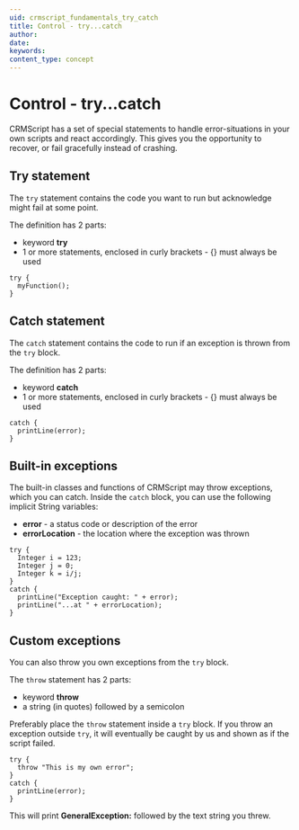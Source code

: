 ```yaml
---
uid: crmscript_fundamentals_try_catch
title: Control - try...catch
author:
date:
keywords:
content_type: concept
---
```


# Control - try...catch

CRMScript has a set of special statements to handle error-situations in your own scripts and react accordingly. This gives you the opportunity to recover, or fail gracefully instead of crashing.

## Try statement

The `try` statement contains the code you want to run but acknowledge might fail at some point.

The definition has 2 parts:

* keyword **try**
* 1 or more statements, enclosed in curly brackets - {} must always be used

```crmscript
try {
  myFunction();
}
```

## Catch statement

The `catch` statement contains the code to run if an exception is thrown from the `try` block.

The definition has 2 parts:

* keyword **catch**
* 1 or more statements, enclosed in curly brackets - {} must always be used

```crmscript
catch {
  printLine(error);
}
```

## Built-in exceptions

The built-in classes and functions of CRMScript may throw exceptions, which you can catch.
Inside the `catch` block, you can use the following implicit String variables:

* **error** - a status code or description of the error
* **errorLocation** - the location where the exception was thrown

```crmscript!
try {
  Integer i = 123;
  Integer j = 0;
  Integer k = i/j;
}
catch {
  printLine("Exception caught: " + error);
  printLine("...at " + errorLocation);
}
```

## Custom exceptions

You can also throw you own exceptions from the `try` block.

The `throw` statement has 2 parts:

* keyword **throw**
* a string (in quotes) followed by a semicolon

Preferably place the `throw` statement inside a `try` block. If you throw an exception outside `try`, it will eventually be caught by us and shown as if the script failed.

```crmscript!
try {
  throw "This is my own error";
}
catch {
  printLine(error);
}
```

This will print **GeneralException:** followed by the text string you threw.
